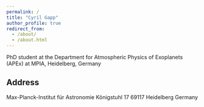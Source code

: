 ```yaml
---
permalink: /
title: "Cyril Gapp"
author_profile: true
redirect_from: 
  - /about/
  - /about.html
---
```


PhD student at the Department for Atmospheric Physics of Exoplanets (APEx) at MPIA, Heidelberg, Germany

Address
------

Max-Planck-Institut für Astronomie
Königstuhl 17
69117 Heidelberg
Germany
